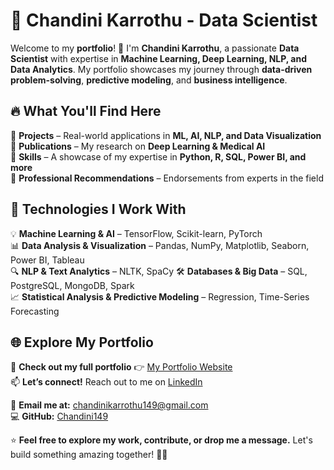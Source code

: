 # 🌟 Chandini Karrothu - Data Scientist  

Welcome to my **portfolio**! 🚀 I'm **Chandini Karrothu**, a passionate **Data Scientist** with expertise in **Machine Learning, Deep Learning, NLP, and Data Analytics**. My portfolio showcases my journey through **data-driven problem-solving**, **predictive modeling**, and **business intelligence**.  

## 🔥 What You'll Find Here  
🔹 **Projects** – Real-world applications in **ML, AI, NLP, and Data Visualization**  
🔹 **Publications** – My research on **Deep Learning & Medical AI**  
🔹 **Skills** – A showcase of my expertise in **Python, R, SQL, Power BI, and more**  
🔹 **Professional Recommendations** – Endorsements from experts in the field  

## 🚀 Technologies I Work With  
💡 **Machine Learning & AI** – TensorFlow, Scikit-learn, PyTorch  
📊 **Data Analysis & Visualization** – Pandas, NumPy, Matplotlib, Seaborn, Power BI, Tableau  
🔍 **NLP & Text Analytics** – NLTK, SpaCy 
🛠 **Databases & Big Data** – SQL, PostgreSQL, MongoDB, Spark  
📈 **Statistical Analysis & Predictive Modeling** – Regression, Time-Series Forecasting  

## 🌐 Explore My Portfolio  
👀 **Check out my full portfolio** 👉 [My Portfolio Website](#)  
📫 **Let’s connect!** Reach out to me on [LinkedIn](https://www.linkedin.com/in/chandini-karrothu-1469b1206)  

📩 **Email me at:** chandinikarrothu149@gmail.com  
💻 **GitHub:** [Chandini149](https://github.com/Chandini149)  

⭐ **Feel free to explore my work, contribute, or drop me a message.** Let's build something amazing together! 🚀✨  
